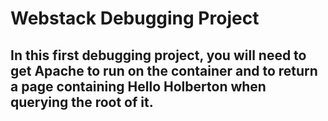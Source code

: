 # Webstack Debugging Project

## In this first debugging project, you will need to get Apache to run on the container and to return a page containing Hello Holberton when querying the root of it.
